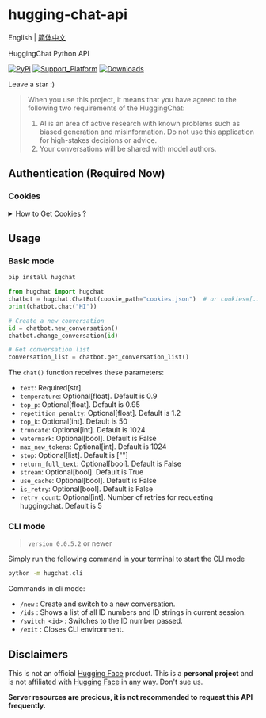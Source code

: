 # hugging-chat-api

English | [简体中文](README_cn.md)

HuggingChat Python API

[![PyPi](https://img.shields.io/pypi/v/hugchat.svg)](https://pypi.python.org/pypi/hugchat)
[![Support_Platform](https://img.shields.io/pypi/pyversions/hugchat)](https://pypi.python.org/pypi/hugchat)
[![Downloads](https://static.pepy.tech/badge/hugchat)](https://pypi.python.org/pypi/hugchat)

Leave a star :)

> When you use this project, it means that you have agreed to the following two requirements of the HuggingChat:  
>
> 1. AI is an area of active research with known problems such as biased generation and misinformation. Do not use this application for high-stakes decisions or advice.  
> 2. Your conversations will be shared with model authors.

## Authentication (Required Now)

### Cookies

<details>
<summary>How to Get Cookies ?</summary>

- Install the `Cookie-Editor` extension for [Chrome](https://chrome.google.com/webstore/detail/cookie-editor/hlkenndednhfkekhgcdicdfddnkalmdm) or [Firefox](https://addons.mozilla.org/en-US/firefox/addon/cookie-editor/)
- Go to [HuggingChat](https://huggingface.co/chat) and **login**
- Open the extension
- Click `Export` on the bottom right, then `Export as JSON`(This saves your cookies to the clipboard)
- Paste your cookies into a file `cookies.json`

</details>

## Usage

### Basic mode

```bash
pip install hugchat
```

```py
from hugchat import hugchat
chatbot = hugchat.ChatBot(cookie_path="cookies.json")  # or cookies=[...]
print(chatbot.chat("HI"))

# Create a new conversation
id = chatbot.new_conversation()
chatbot.change_conversation(id)

# Get conversation list
conversation_list = chatbot.get_conversation_list()
```

The `chat()` function receives these parameters:

- `text`: Required[str].
- `temperature`: Optional[float]. Default is 0.9
- `top_p`: Optional[float]. Default is 0.95
- `repetition_penalty`: Optional[float]. Default is 1.2
- `top_k`: Optional[int]. Default is 50
- `truncate`: Optional[int]. Default is 1024
- `watermark`: Optional[bool]. Default is False
- `max_new_tokens`: Optional[int]. Default is 1024
- `stop`: Optional[list]. Default is ["</s>"]
- `return_full_text`: Optional[bool]. Default is False
- `stream`: Optional[bool]. Default is True
- `use_cache`: Optional[bool]. Default is False
- `is_retry`: Optional[bool]. Default is False
- `retry_count`: Optional[int]. Number of retries for requesting huggingchat. Default is 5

### CLI mode

> `version 0.0.5.2` or newer

Simply run the following command in your terminal to start the CLI mode

```bash
python -m hugchat.cli
```

Commands in cli mode:

- `/new` : Create and switch to a new conversation.
- `/ids` : Shows a list of all ID numbers and ID strings in current session.
- `/switch <id>` : Switches to the ID number passed.
- `/exit` : Closes CLI environment.

## Disclaimers

This is not an official [Hugging Face](https://huggingface.co/) product. This is a **personal project** and is not affiliated with [Hugging Face](https://huggingface.co/) in any way. Don't sue us.

**Server resources are precious, it is not recommended to request this API frequently.**
